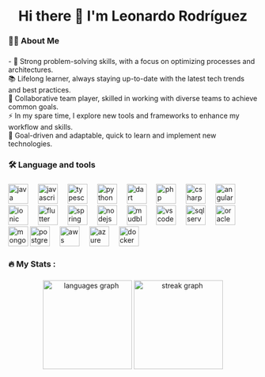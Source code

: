 ## 
<h1 align="center">Hi there 👋  I'm Leonardo Rodríguez</h1>

###

<h3 align="left">👩‍💻  About Me</h3>

###

<p align="left">- 🧠 Strong problem-solving skills, with a focus on optimizing processes and architectures.<br>
📚 Lifelong learner, always staying up-to-date with the latest tech trends and best practices.<br>
🤝 Collaborative team player, skilled in working with diverse teams to achieve common goals.<br>
⚡ In my spare time, I explore new tools and frameworks to enhance my workflow and skills.<br>
🎯 Goal-driven and adaptable, quick to learn and implement new technologies.</p>

###

<h3 align="left">🛠 Language and tools</h3>

###

<div align="left">
  <!-- Lenguajes -->
  <img src="https://cdn.jsdelivr.net/gh/devicons/devicon/icons/java/java-original.svg" height="40" alt="java logo" />
  <img width="12" />
  <img src="https://cdn.jsdelivr.net/gh/devicons/devicon/icons/javascript/javascript-original.svg" height="40" alt="javascript logo" />
  <img width="12" />
  <img src="https://cdn.jsdelivr.net/gh/devicons/devicon/icons/typescript/typescript-original.svg" height="40" alt="typescript logo" />
  <img width="12" />
  <img src="https://cdn.jsdelivr.net/gh/devicons/devicon/icons/python/python-original.svg" height="40" alt="python logo" />
  <img width="12" />
  <img src="https://cdn.jsdelivr.net/gh/devicons/devicon/icons/dart/dart-original.svg" height="40" alt="dart logo" />
  <img width="12" />
  <img src="https://cdn.jsdelivr.net/gh/devicons/devicon/icons/php/php-original.svg" height="40" alt="php logo" />
  <img width="12" />
  <img src="https://cdn.jsdelivr.net/gh/devicons/devicon/icons/csharp/csharp-original.svg" height="40" alt="csharp logo" />
  
  <!-- Frameworks y Librerías -->
  <img width="12" />
  <img src="https://cdn.jsdelivr.net/gh/devicons/devicon/icons/angularjs/angularjs-original.svg" height="40" alt="angularjs logo" />
  <img width="12" />
  <img src="https://cdn.jsdelivr.net/gh/devicons/devicon/icons/ionic/ionic-original.svg" height="40" alt="ionic logo" />
  <img width="12" />
  <img src="https://cdn.jsdelivr.net/gh/devicons/devicon/icons/flutter/flutter-original.svg" height="40" alt="flutter logo" />
  <img width="12" />
  <img src="https://cdn.jsdelivr.net/gh/devicons/devicon/icons/spring/spring-original.svg" height="40" alt="spring logo" />
  <img width="12" />
  <img src="https://cdn.jsdelivr.net/gh/devicons/devicon/icons/nodejs/nodejs-original.svg" height="40" alt="nodejs logo" />
  <img width="12" />
  <img src="https://miro.medium.com/v2/resize:fit:820/1*SHqpOlJV_JzZuJDvdM-cLQ.png" height="40" alt="mudblazor logo" />

  <!-- Entornos de Desarrollo -->
  <img width="12" />
  <img src="https://cdn.jsdelivr.net/gh/devicons/devicon/icons/vscode/vscode-original.svg" height="40" alt="vscode logo" />
  
  <!-- Bases de Datos -->
  <img width="12" />
  <img src="https://cdn.jsdelivr.net/gh/devicons/devicon/icons/mysql/mysql-original.svg" height="40" alt="sqlserver logo" />
  <img width="12" />
  <img src="https://cdn.jsdelivr.net/gh/devicons/devicon/icons/oracle/oracle-original.svg" height="40" alt="oracle logo" />
  <img width="12" />
  <img src="https://cdn.jsdelivr.net/gh/devicons/devicon/icons/mongodb/mongodb-original.svg" height="40" alt="mongodb logo"/>
  <img src="https://cdn.jsdelivr.net/gh/devicons/devicon/icons/postgresql/postgresql-original.svg" height="40" alt="postgresql logo"  />
  
  <!-- Tecnologías y Herramientas -->
  <img width="12" />
  <img src="https://uxwing.com/wp-content/themes/uxwing/download/brands-and-social-media/aws-icon.png" height="40" alt="aws logo" />
  <img width="12" />
  <img src="https://cdn.jsdelivr.net/gh/devicons/devicon/icons/azure/azure-original.svg" height="40" alt="azure logo" />
  <img width="12" />
  <img src="https://cdn.jsdelivr.net/gh/devicons/devicon/icons/docker/docker-original.svg" height="40" alt="docker logo" />
</div>


###

<h3 align="left">🔥   My Stats :</h3>

###

<div align="center">
  <img src="https://github-readme-stats.vercel.app/api/top-langs?username=leodarkar&locale=en&hide_title=false&layout=compact&card_width=320&langs_count=5&theme=gotham&hide_border=false&order=2" height="180" alt="languages graph"  />
  <img src="https://streak-stats.demolab.com?user=leodarkar&locale=en&mode=weekly&theme=gotham&hide_border=false&border_radius=5&order=3" height="180" alt="streak graph"  />
</div>

###
###
